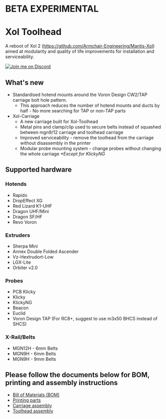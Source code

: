 # BETA EXPERIMENTAL
# Xol Toolhead
A reboot of Xol 2 (<https://github.com/Armchair-Engineering/Mantis-Xol>) aimed at modularity and quality of life improvements for installation and serviceability.

[![Join me on Discord](https://discord.com/api/guilds/1029426383614648421/widget.png?style=banner2)](https://discord.gg/armchairengineeringsux)

## What's new
* Standardised hotend mounts around the Voron Design CW2/TAP carriage bolt hole pattern.
  * This approach reduces the number of hotend mounts and ducts by half - No more searching for TAP or non-TAP parts
* Xol-Carriage
  * A new carriage built for Xol-Toolhead
  * Metal pins and clamp/clip used to secure belts instead of squashed between mgn9/12 carriage and toolhead carriage
  * Improved serviceability - remove the toolhead from the carriage without disassembly in the printer
  * Modular probe mounting system - change probes without changing the whole carriage _*Except for KlickyNG_

## Supported hardware
### Hotends
* Rapido
* DropEffect XG
* Red Lizard K1-UHF
* Dragon UHF/Mini
* Dragon SF/HF
* Revo Voron

### Extruders
* Sherpa Mini
* Annex Double Folded Ascender
* Vz-Hextrudort-Low
* LGX-Lite
* Orbiter v2.0

### Probes
* PCB Klicky
* Klicky
* KlickyNG
* Beacon
* Euclid
* Voron Design TAP (For RC8+, suggest to use m3x50 BHCS instead of SHCS)

### X-Rail/Belts
* MGN12H - 6mm Belts
* MGN9H - 6mm Belts
* MGN9H - 9mm Belts

## Please follow the documents below for BOM, printing and assembly instructions
* [Bill of Materials (BOM)](BOM.md)
* [Printing parts](printing.md)
* [Carriage assembly](xol_carriage_assembly.md)
* [Toolhead assembly](toolhead_assembly.md)
